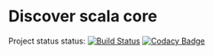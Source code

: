 # Discover scala core
Project status status: [![Build Status](https://travis-ci.org/dawid-swist/discover-scala.svg?branch=master)](https://travis-ci.org/dawid-swist/discover-scala) [![Codacy Badge](https://api.codacy.com/project/badge/a5820cdea92842dcbc6666ddb2a61904)](https://www.codacy.com/app/dawid-swist/discover-scala)